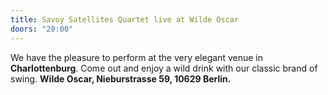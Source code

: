 ```yaml
---
title: Savoy Satellites Quartet live at Wilde Oscar
doors: "20:00"
---
```

We have the pleasure to perform at the very elegant venue in **Charlottenburg**. Come out and enjoy a wild drink with our classic brand of swing. **Wilde Oscar, Nieburstrasse 59, 10629 Berlin.**